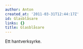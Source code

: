 ```yaml
---
author: Anton
created_at: '2011-03-31T12:44:17Z'
id: Glasblåsare
links: {}
title: Glasblåsare
---
```


Ett hantverksyrke.
